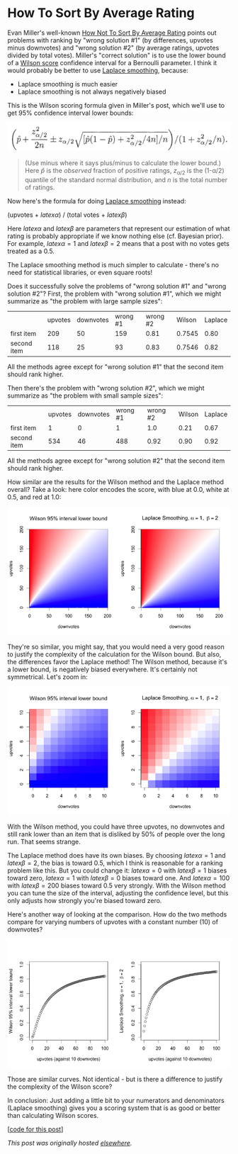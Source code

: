 # How To Sort By Average Rating



Evan Miller's well-known <a href="http://www.evanmiller.org/how-not-to-sort-by-average-rating.html">How Not To Sort By Average Rating</a> points out problems with ranking by "wrong solution #1" (by differences, upvotes minus downvotes) and "wrong solution #2" (by average ratings, upvotes divided by total votes). Miller's "correct solution" is to use the lower bound of a <a href="http://en.wikipedia.org/wiki/Binomial_proportion_confidence_interval#Wilson_score_interval">Wilson score</a> confidence interval for a Bernoulli parameter. I think it would probably be better to use <a href="http://en.wikipedia.org/wiki/Additive_smoothing">Laplace smoothing</a>, because:

<ul>
	<li>Laplace smoothing is much easier</li>
	<li>Laplace smoothing is not always negatively biased</li>
</ul>
This is the Wilson scoring formula given in Miller's post, which we'll use to get 95% confidence interval lower bounds:

<a href="rating-equation.png"><img class="aligncenter size-full wp-image-918" src="rating-equation.png" alt="rating equation"></a>
<blockquote>(Use minus where it says plus/minus to calculate the lower bound.) Here <em>p̂</em> is the <em>observed</em> fraction of positive ratings, <em>z</em><sub>α/2</sub> is the (1-α/2) quantile of the standard normal distribution, and <em>n</em> is the total number of ratings.</blockquote>
Now here's the formula for doing <a href="http://mathbabe.org/2012/09/20/columbia-data-science-course-week-3-naive-bayes-laplace-smoothing-and-scraping-data-off-the-web/">Laplace smoothing</a> instead:

(upvotes + $latex \alpha$) / (total votes + $latex \beta$)

Here $latex \alpha$ and $latex \beta$ are parameters that represent our estimation of what rating is probably appropriate if we know nothing else (cf. Bayesian prior). For example, $latex \alpha = 1$ and $latex \beta = 2$ means that a post with no votes gets treated as a 0.5.

The Laplace smoothing method is much simpler to calculate - there's no need for statistical libraries, or even square roots!

Does it successfully solve the problems of "wrong solution #1" and "wrong solution #2"? First, the problem with "wrong solution #1", which we might summarize as "the problem with large sample sizes":

<table>
<tbody>
<tr>
<td></td>
<td>upvotes</td>
<td>downvotes</td>
<td>wrong #1</td>
<td>wrong #2</td>
<td>Wilson</td>
<td>Laplace</td>
</tr>
<tr>
<td>first item</td>
<td>209</td>
<td>50</td>
<td>159</td>
<td>0.81</td>
<td>0.7545</td>
<td>0.80</td>
</tr>
<tr>
<td>second item</td>
<td>118</td>
<td>25</td>
<td>93</td>
<td>0.83</td>
<td>0.7546</td>
<td>0.82</td>
</tr>
</tbody>
</table>
All the methods agree except for "wrong solution #1" that the second item should rank higher.

Then there's the problem with "wrong solution #2", which we might summarize as "the problem with small sample sizes":
<table>
<tbody>
<tr>
<td></td>
<td>upvotes</td>
<td>downvotes</td>
<td>wrong #1</td>
<td>wrong #2</td>
<td>Wilson</td>
<td>Laplace</td>
</tr>
<tr>
<td>first item</td>
<td>1</td>
<td>0</td>
<td>1</td>
<td>1.0</td>
<td>0.21</td>
<td>0.67</td>
</tr>
<tr>
<td>second item</td>
<td>534</td>
<td>46</td>
<td>488</td>
<td>0.92</td>
<td>0.90</td>
<td>0.92</td>
</tr>
</tbody>
</table>
All the methods agree except for "wrong solution #2" that the second item should rank higher.

How similar are the results for the Wilson method and the Laplace method overall? Take a look: here color encodes the score, with blue at 0.0, white at 0.5, and red at 1.0:

<a href="plot1.png"><img class="aligncenter size-large wp-image-938" src="plot1.png" alt="plot of Wilson and Laplace methods"></a>

They're so similar, you might say, that you would need a very good reason to justify the complexity of the calculation for the Wilson bound. But also, the differences favor the Laplace method! The Wilson method, because it's a lower bound, is negatively biased everywhere. It's certainly not symmetrical. Let's zoom in:

<a href="plot2.png"><img class="aligncenter size-large wp-image-939" src="plot2.png" alt="plot of Wilson and Laplace methods - zoomed"></a>

With the Wilson method, you could have three upvotes, no downvotes and still rank lower than an item that is disliked by 50% of people over the long run. That seems strange.

The Laplace method does have its own biases. By choosing $latex \alpha=1$ and $latex \beta=2$, the bias is toward 0.5, which I think is reasonable for a ranking problem like this. But you could change it: $latex \alpha=0$ with $latex \beta=1$ biases toward zero, $latex \alpha=1$ with $latex \beta=0$ biases toward one. And $latex \alpha=100$ with $latex \beta=200$ biases toward 0.5 very strongly. With the Wilson method you can tune the size of the interval, adjusting the confidence level, but this only adjusts how strongly you're biased toward zero.

Here's another way of looking at the comparison. How do the two methods compare for varying numbers of upvotes with a constant number (10) of downvotes?

<a href="plot3.png"><img class="aligncenter wp-image-942 size-large" src="plot3.png" alt="Wilson and Laplace methods again"></a>

Those are similar curves. Not identical - but is there a difference to justify the complexity of the Wilson score?

In conclusion: Just adding a little bit to your numerators and denominators (Laplace smoothing) gives you a scoring system that is as good or better than calculating Wilson scores.

[<a href="https://gist.github.com/ajschumacher/b9645724d9d842810613">code for this post</a>]



*This post was originally hosted [elsewhere](https://planspacedotorg.wordpress.com/2014/08/17/how-to-sort-by-average-rating/).*
